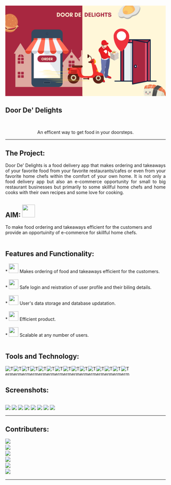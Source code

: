 <p align="center"><img src="https://github.com/CrystalShrestha/DoorDeDelights/blob/e5cf78e42d370514c600777cce596f65cebc2ca6/images/README.png" ></p>

## Door De' Delights
<br>
<p align = "center"> 
An efficent way to get food in your doorsteps.
</p>
<hr>

<h2> The Project:</h2>
<p align="justify">
 Door De' Delights is a food delivery app that makes ordering and takeaways of your favorite food from your favorite restaurants/cafes or even from your favorite home chefs within the comfort of your own home. It is not only a food delivery app but also an e-commerce opportunity for small to big restaurant businesses but primarily to some skillful home chefs and home cooks with their own recipes and some love for cooking.
</p>
<h2> AIM: <img src="https://imgur.com/zFz0s6y.png" width="40" height="40"></h2>
To make food ordering and takeaways efficient for the customers and provide an opportuinity of e-commerce for skillful home chefs.
<br>
<br>
<h2> Features and Functionality:</h2>
* <img src="https://imgur.com/WtwuRER.png" height="30" width="30"/>
  Makes ordering of food and takeaways efficient for the customers.
<br>
<br>
* <img src="https://imgur.com/0VpbpCz.png" height="30" width="30"/>
  Safe login and reistration of user profile and their biling details.
<br>
<br>
* <img src="https://imgur.com/sHHBBPW.png" height="30" width="30"/>
  User's data storage and database updatation.
<br>
<br>
* <img src="https://imgur.com/h1Tq6WT.png" height="30" width="30"/>
  Efficient product.
<br>
<br>
* <img src="https://imgur.com/lhBrXe6.png" height="30" width="30"/>
  Scalable at any number of users.
<br>
<br>
<h2>Tools and Technology:</h2>
<img align="left" alt="Terminal" width="26px" src="https://imgur.com/8XrwS01.png" height="30" width="30"/>
<img  align="left" alt="Terminal" width="26px" src="https://imgur.com/5E7HeGk.png" height="30" width="30"/>
<img  align="left" alt="Terminal" width="26px" src="https://imgur.com/6uWgJIL.png" height="30" width="30"/>
<img  align="left" alt="Terminal" width="26px" src="https://imgur.com/AhmJulw.png" height="30" width="30"/>
<img  align="left" alt="Terminal" width="26px" src="https://imgur.com/tBgmSNq.png" height="30" width="30"/>
<img  align="left" alt="Terminal" width="26px" src="https://imgur.com/23NB9Vx.png" height="30" width="30"/>
<img  align="left" alt="Terminal" width="26px" src="https://imgur.com/ygSzJGN.png" height="30" width="30"/>
<img  align="left" alt="Terminal" width="26px" src="https://imgur.com/cXg9T6L.png" height="30" width="30"/>
<img  align="left" alt="Terminal" width="26px" src="https://imgur.com/ldKBKOI.png" height="30" width="30"/>
<img  align="left" alt="Terminal" width="26px" src="https://imgur.com/sThM4ng.png" height="30" width="30"/>
<img  align="left" alt="Terminal" width="26px" src="https://imgur.com/MbHNkUa.png" height="30" width="30"/>
<img  align="left" alt="Terminal" width="26px" src="https://imgur.com/LzyEQLN.png" height="30" width="30"/>
<img  align="left" alt="Terminal" width="26px" src="https://imgur.com/AwZioKz.png" height="30" width="30"/>
<img  align="left" alt="Terminal" width="26px" src="https://imgur.com/AIpqX2y.png" height="30" width="30"/>
<img  align="left" alt="Terminal" width="26px" src="https://imgur.com/fNeoC8l.png" height="30" width="30"/>
<br>
<br>
<h2>Screenshots:</h2>
<br>
<img src="https://imgur.com/q9EoA3p.png"width="" height="200"/>
<img src="https://imgur.com/Fp8xoQW.png"width=" " height="200"/>
<img src="https://imgur.com/0bFMMck.png"width=" " height="200"/>
<img src="https://imgur.com/m1N0i2d.png"width=" " height="200"/>
<img src="https://imgur.com/XSQHMG2.png"width=" " height="200"/>
<img src="https://imgur.com/PSNFJOF.png"width=" " height="200"/>
<img src="https://imgur.com/GIZJvl1.png"width=" " height="200"/>
<img src="https://imgur.com/igxIYY8.png"width=" " height="200"/>

<br>

<hr>
<h2> Contributers:</h2>
<a align="left" herf="https://github.com/CrystalShrestha">
<img src="https://img.shields.io/badge/-Crystal-blue"/>
</a>
<br>
<a align="left" herf="https://github.com/Samana19">
<img src="https://img.shields.io/badge/-Samana-pink"/>
</a>
<br>
<a herf="">
<img src="https://img.shields.io/badge/-Bipina-orange"/>
</a>
<br>
<a herf="https://github.com/astikagrg">
<img src="https://img.shields.io/badge/-Astika-teal"/>
</a>
<br>
<a herf="https://github.com/rupikarasaili">
<img src="https://img.shields.io/badge/-Rupika-yellow"/>
</a>
<br>
<a herf="https://github.com/Manjil00">
<img src="https://img.shields.io/badge/-Manzil-red"/>
</a>
<hr>


